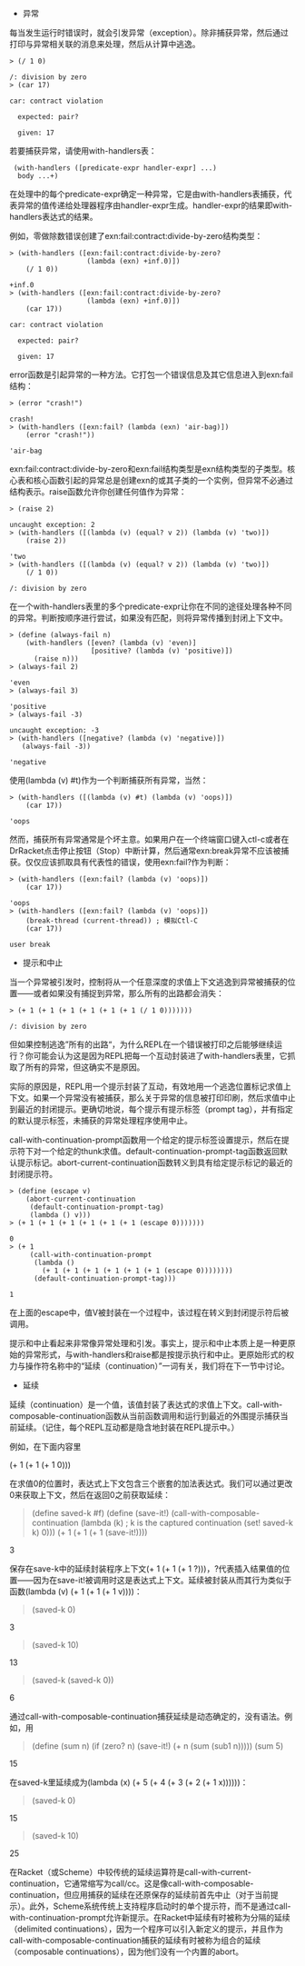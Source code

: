 - 异常

每当发生运行时错误时，就会引发异常（exception）。除非捕获异常，然后通过打印与异常相关联的消息来处理，然后从计算中逃逸。

```racket
> (/ 1 0)

/: division by zero
> (car 17)

car: contract violation

  expected: pair?

  given: 17
```

  若要捕获异常，请使用with-handlers表：

```racket
 (with-handlers ([predicate-expr handler-expr] ...)
  body ...+)
```

在处理中的每个predicate-expr确定一种异常，它是由with-handlers表捕获，代表异常的值传递给处理器程序由handler-expr生成。handler-expr的结果即with-handlers表达式的结果。

例如，零做除数错误创建了exn:fail:contract:divide-by-zero结构类型：

```racket
> (with-handlers ([exn:fail:contract:divide-by-zero?
                   (lambda (exn) +inf.0)])
    (/ 1 0))

+inf.0
> (with-handlers ([exn:fail:contract:divide-by-zero?
                   (lambda (exn) +inf.0)])
    (car 17))

car: contract violation

  expected: pair?

  given: 17
```

error函数是引起异常的一种方法。它打包一个错误信息及其它信息进入到exn:fail结构：

```racket
> (error "crash!")

crash!
> (with-handlers ([exn:fail? (lambda (exn) 'air-bag)])
    (error "crash!"))

'air-bag
```
 exn:fail:contract:divide-by-zero和exn:fail结构类型是exn结构类型的子类型。核心表和核心函数引起的异常总是创建exn的或其子类的一个实例，但异常不必通过结构表示。raise函数允许你创建任何值作为异常：

```racket
> (raise 2)

uncaught exception: 2
> (with-handlers ([(lambda (v) (equal? v 2)) (lambda (v) 'two)])
    (raise 2))

'two
> (with-handlers ([(lambda (v) (equal? v 2)) (lambda (v) 'two)])
    (/ 1 0))

/: division by zero
```

在一个with-handlers表里的多个predicate-expr让你在不同的途径处理各种不同的异常。判断按顺序进行尝试，如果没有匹配，则将异常传播到封闭上下文中。

```racket
> (define (always-fail n)
    (with-handlers ([even? (lambda (v) 'even)]
                    [positive? (lambda (v) 'positive)])
      (raise n)))
> (always-fail 2)

'even
> (always-fail 3)

'positive
> (always-fail -3)

uncaught exception: -3
> (with-handlers ([negative? (lambda (v) 'negative)])
   (always-fail -3))

'negative
````

使用(lambda (v) #t)作为一个判断捕获所有异常，当然：

```racket
> (with-handlers ([(lambda (v) #t) (lambda (v) 'oops)])
    (car 17))

'oops
```

然而，捕获所有异常通常是个坏主意。如果用户在一个终端窗口键入ctl-c或者在DrRacket点击停止按钮（Stop）中断计算，然后通常exn:break异常不应该被捕获。仅仅应该抓取具有代表性的错误，使用exn:fail?作为判断：

```racket
> (with-handlers ([exn:fail? (lambda (v) 'oops)])
    (car 17))

'oops
> (with-handlers ([exn:fail? (lambda (v) 'oops)])
    (break-thread (current-thread)) ; 模拟Ctl-C
    (car 17))

user break
```

- 提示和中止

当一个异常被引发时，控制将从一个任意深度的求值上下文逃逸到异常被捕获的位置——或者如果没有捕捉到异常，那么所有的出路都会消失：

```racket
> (+ 1 (+ 1 (+ 1 (+ 1 (+ 1 (+ 1 (/ 1 0)))))))

/: division by zero
```

但如果控制逃逸”所有的出路“，为什么REPL在一个错误被打印之后能够继续运行？你可能会认为这是因为REPL把每一个互动封装进了with-handlers表里，它抓取了所有的异常，但这确实不是原因。

实际的原因是，REPL用一个提示封装了互动，有效地用一个逃逸位置标记求值上下文。如果一个异常没有被捕获，那么关于异常的信息被打印印刷，然后求值中止到最近的封闭提示。更确切地说，每个提示有提示标签（prompt tag），并有指定的默认提示标签，未捕获的异常处理程序使用中止。

call-with-continuation-prompt函数用一个给定的提示标签设置提示，然后在提示符下对一个给定的thunk求值。default-continuation-prompt-tag函数返回默认提示标记。abort-current-continuation函数转义到具有给定提示标记的最近的封闭提示符。

```racket
> (define (escape v)
    (abort-current-continuation
     (default-continuation-prompt-tag)
     (lambda () v)))
> (+ 1 (+ 1 (+ 1 (+ 1 (+ 1 (+ 1 (escape 0)))))))

0
> (+ 1
     (call-with-continuation-prompt
      (lambda ()
        (+ 1 (+ 1 (+ 1 (+ 1 (+ 1 (+ 1 (escape 0))))))))
      (default-continuation-prompt-tag)))

1
```

在上面的escape中，值V被封装在一个过程中，该过程在转义到封闭提示符后被调用。

提示和中止看起来非常像异常处理和引发。事实上，提示和中止本质上是一种更原始的异常形式，与with-handlers和raise都是按提示执行和中止。更原始形式的权力与操作符名称中的“延续（continuation）”一词有关，我们将在下一节中讨论。

- 延续

延续（continuation）是一个值，该值封装了表达式的求值上下文。call-with-composable-continuation函数从当前函数调用和运行到最近的外围提示捕获当前延续。（记住，每个REPL互动都是隐含地封装在REPL提示中。）

例如，在下面内容里

(+ 1 (+ 1 (+ 1 0)))

在求值0的位置时，表达式上下文包含三个嵌套的加法表达式。我们可以通过更改0来获取上下文，然后在返回0之前获取延续：

> (define saved-k #f)
> (define (save-it!)
    (call-with-composable-continuation
     (lambda (k) ; k is the captured continuation
       (set! saved-k k)
       0)))
> (+ 1 (+ 1 (+ 1 (save-it!))))

3

保存在save-k中的延续封装程序上下文(+ 1 (+ 1 (+ 1 ?)))，?代表插入结果值的位置——因为在save-it!被调用时这是表达式上下文。延续被封装从而其行为类似于函数(lambda (v) (+ 1 (+ 1 (+ 1 v))))：

> (saved-k 0)

3
> (saved-k 10)

13
> (saved-k (saved-k 0))

6

通过call-with-composable-continuation捕获延续是动态确定的，没有语法。例如，用

> (define (sum n)
    (if (zero? n)
        (save-it!)
        (+ n (sum (sub1 n)))))
> (sum 5)

15

在saved-k里延续成为(lambda (x) (+ 5 (+ 4 (+ 3 (+ 2 (+ 1 x))))))：

> (saved-k 0)

15
> (saved-k 10)

25

在Racket（或Scheme）中较传统的延续运算符是call-with-current-continuation，它通常缩写为call/cc。这是像call-with-composable-continuation，但应用捕获的延续在还原保存的延续前首先中止（对于当前提示）。此外，Scheme系统传统上支持程序启动时的单个提示符，而不是通过call-with-continuation-prompt允许新提示。在Racket中延续有时被称为分隔的延续（delimited continuations），因为一个程序可以引入新定义的提示，并且作为call-with-composable-continuation捕获的延续有时被称为组合的延续（composable continuations），因为他们没有一个内置的abort。
